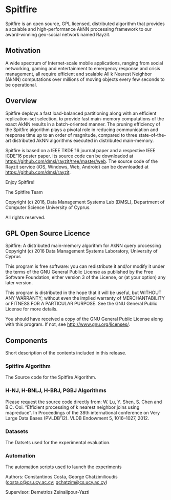 # Spitfire 

Spitfire is an open source, GPL licensed, distributed
algorithm that provides a scalable and high-performance AkNN
processing framework to our award-winning geo-social network
named Rayzit.

## Motivation
A wide spectrum of Internet-scale mobile applications,
ranging from social networking, gaming and entertainment
to emergency response and crisis management, all
require efficient and scalable All k Nearest Neighbor (AkNN)
computations over millions of moving objects every few seconds
to be operational. 

## Overview
Spitfire deploys a fast load-balanced partitioning along with an efficient replication-set selection, to provide fast main-memory computations of the exact AkNN results in a batch-oriented manner. The pruning efficiency of the Spitfire algorithm plays a pivotal role in reducing communication and response time up to an order of magnitude, compared to three state-of-the-art distributed AkNN algorithms executed in distributed main-memory.

Spitfire is based on a IEEE TKDE'16 journal paper and a respective IEEE ICDE'16 poster paper. Its source code can be downloaded at https://github.com/dmsl/rayzit/tree/master/web. The source code of the Rayzit service (iOS, Windows, Web, Android) can be downloaded at https://github.com/dmsl/rayzit.

Enjoy Spitfire!

The Spitfire Team

Copyright (c) 2016, Data Management Systems Lab (DMSL), Department of Computer Science
University of Cyprus.

All rights reserved.

## GPL Open Source Licence

Spitfire: A distributed main-memory algorithm for AkNN query processing
Copyright (c) 2016 Data Management Systems Laboratory, University of Cyprus

This program is free software: you can redistribute it and/or modify
it under the terms of the GNU General Public License as published by
the Free Software Foundation, either version 3 of the License, or
(at your option) any later version.

This program is distributed in the hope that it will be useful,
but WITHOUT ANY WARRANTY; without even the implied warranty of
MERCHANTABILITY or FITNESS FOR A PARTICULAR PURPOSE.  See the
GNU General Public License for more details.

You should have received a copy of the GNU General Public License
along with this program.  If not, see <http://www.gnu.org/licenses/>.
	
## Components 

Short description of the contents included in this release.

### Spitfire Algorithm
The Source code for the Spitfire Algorithm. 

### H-NJ, H-BNLJ, H-BRJ, PGBJ Algorithms
Please request the source code directly from: W. Lu, Y. Shen, S. Chen and B.C. Ooi. “Efficient processing of k nearest neighbor joins using mapreduce”. In Proceedings of the 38th international conference on Very Large Data Bases (PVLDB’12). VLDB Endowment 5, 1016–1027, 2012.

### Datasets
The Datsets used for the experimental evaluation.

### Automation
The automation scripts used to launch the experiments

Authors: Constantinos Costa, George Chatzimilioudis 
(costa.c@cs.ucy.ac.cy; gchatzim@cs.ucy.ac.cy)

Supervisor: Demetrios Zeinalipour-Yazti
